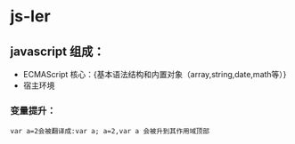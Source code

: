 # js-ler
## javascript 组成：
* ECMAScript  核心：{基本语法结构和内置对象（array,string,date,math等）}
* 宿主环境
### 变量提升：
	var a=2会被翻译成:var a; a=2,var a 会被升到其作用域顶部

